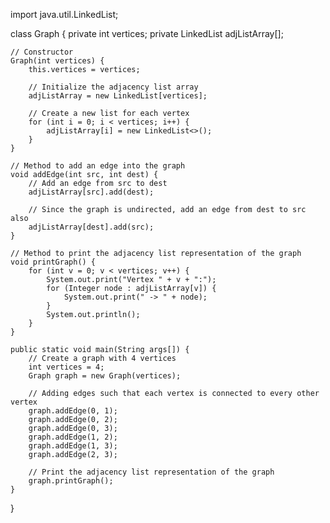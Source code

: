 import java.util.LinkedList;

class Graph {
    private int vertices;
    private LinkedList<Integer> adjListArray[];

    // Constructor
    Graph(int vertices) {
        this.vertices = vertices;

        // Initialize the adjacency list array
        adjListArray = new LinkedList[vertices];

        // Create a new list for each vertex
        for (int i = 0; i < vertices; i++) {
            adjListArray[i] = new LinkedList<>();
        }
    }

    // Method to add an edge into the graph
    void addEdge(int src, int dest) {
        // Add an edge from src to dest
        adjListArray[src].add(dest);

        // Since the graph is undirected, add an edge from dest to src also
        adjListArray[dest].add(src);
    }

    // Method to print the adjacency list representation of the graph
    void printGraph() {
        for (int v = 0; v < vertices; v++) {
            System.out.print("Vertex " + v + ":");
            for (Integer node : adjListArray[v]) {
                System.out.print(" -> " + node);
            }
            System.out.println();
        }
    }

    public static void main(String args[]) {
        // Create a graph with 4 vertices
        int vertices = 4;
        Graph graph = new Graph(vertices);

        // Adding edges such that each vertex is connected to every other vertex
        graph.addEdge(0, 1);
        graph.addEdge(0, 2);
        graph.addEdge(0, 3);
        graph.addEdge(1, 2);
        graph.addEdge(1, 3);
        graph.addEdge(2, 3);

        // Print the adjacency list representation of the graph
        graph.printGraph();
    }
}
